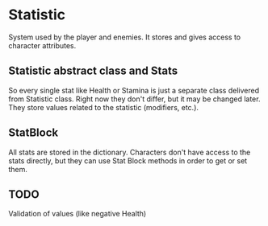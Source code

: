 # Statistic

System used by the player and enemies. It stores and gives access to character attributes.

## Statistic abstract class and Stats

So every single stat like Health or Stamina is just a separate class delivered from Statistic class. Right now they don't differ, but it may be changed later. They store values related to the statistic (modifiers, etc.). 

## StatBlock

All stats are stored in the dictionary. Characters don't have access to the stats directly, but they can use Stat Block methods in order to get or set them.

## TODO

Validation of values (like negative Health)
